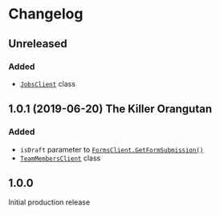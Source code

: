 # Changelog

## Unreleased

### Added

-   [`JobsClient`](./docs/jobs-client.md) class

## 1.0.1 (2019-06-20) The Killer Orangutan

### Added

-   `isDraft` parameter to [`FormsClient.GetFormSubmission()`](./docs/forms-client.md#getformsubmission)
-   [`TeamMembersClient`](./docs/team-members-client.md) class

## 1.0.0

Initial production release

